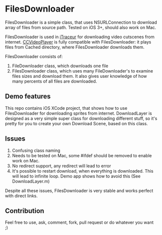 FilesDownloader
==================

FilesDownloader is a simple class, that uses NSURLConnection to download array of files from source path.
Tested on iOS 3+, should also work on Mac.

FilesDownloader is used in [iTraceur](http://itunes.apple.com/us/app/itraceur-parkour-freerunning/id374163905?mt=8 "AppStore Link") for downloading video cutscenes from internet.
[CCVideoPlayer](https://github.com/psineur/CCVideoPlayer "GitHub Repo") is fully compatible with FilesDownloader: it plays files from Cached directory, where FilesDownloader downloads them.

FilesDownloader consists of:

1. FileDownloader class, which downloads one file
2. FilesDownloader class, which uses many FileDownloader's to examine files sizes and download them. 
It also gives user knowledge of how many percents of all files are downloaded.


Demo features
-------------
This repo contains iOS XCode project, that shows how to use FilesDownloader for downloading sprites from internet.
DownloadLayer is designed as a very simple super class for downloading different stuff, so it's pretty for you to create your own Download Scene, based on this class.

Issues
------------
1. Confusing class naming
2. Needs to be tested on Mac, some #ifdef should be removed to enable work on Mac.
3. No redirect support, any redirect will lead to error
4. It's possible to restart download, when everything is downloaded. This will lead to infinite loop. 
Demo app shows how to avoid this (See DownloadLayer.m)

Despite all these issues, FilesDownloader is very stable and works perfect with direct links.


Contribution
--------------
Feel free to use, ask, comment, fork, pull request or do whatever you want ;)

